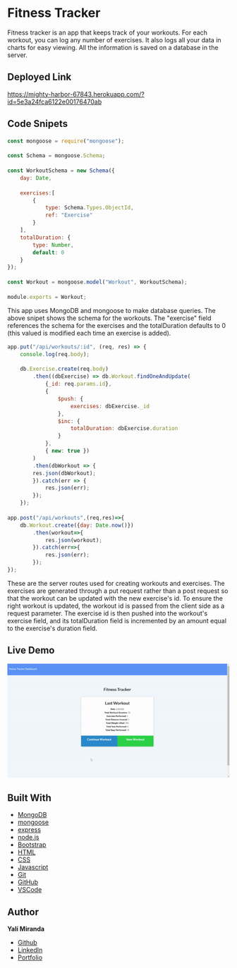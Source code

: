 # Fitness Tracker

Fitness tracker is an app that keeps track of your workouts. For each workout, you can log any number of exercises. It also logs all your data in charts for easy viewing. All the information is saved on a database in the server. 

## Deployed Link

https://mighty-harbor-67843.herokuapp.com/?id=5e3a24fca6122e00176470ab

## Code Snipets 
```javascript
const mongoose = require("mongoose");

const Schema = mongoose.Schema;

const WorkoutSchema = new Schema({
    day: Date,

    exercises:[
        {
            type: Schema.Types.ObjectId,
            ref: "Exercise"
        }
    ],
    totalDuration: {
        type: Number,
        default: 0
    }
});

const Workout = mongoose.model("Workout", WorkoutSchema);

module.exports = Workout;
```
This app uses MongoDB and mongoose to make database queries. The above snipet shows the schema for the workouts. The "exercise" field references the schema for the exercises and the totalDuration defaults to 0 (this valued is modified each time an exercise is added).

```javascript
app.put("/api/workouts/:id", (req, res) => {
    console.log(req.body);

    db.Exercise.create(req.body)
        .then((dbExercise) => db.Workout.findOneAndUpdate(
            {_id: req.params.id},
            { 
                $push: {
                    exercises: dbExercise._id 
                }, 
                $inc: {
                    totalDuration: dbExercise.duration
                } 
            },
            { new: true })
        )
        .then(dbWorkout => {
        res.json(dbWorkout);
        }).catch(err => {
            res.json(err);
        });
    });

app.post("/api/workouts",(req,res)=>{
    db.Workout.create({day: Date.now()})
        .then(workout=>{
            res.json(workout);
        }).catch(err=>{
            res.json(err);
        });
});
```
These are the server routes used for creating workouts and exercises. The exercises are generated through a put request rather than a post request so that the workout can be updated with the new exercise's id. To ensure the right workout is updated, the workout id is passed from the client side as a request parameter. The exercise id is then pushed into the workout's exercise field, and its totalDuration field is incremented by an amount equal to the exercise's duration field.

## Live Demo

![Demo Gif](public/assets/images/fitness-tracker-demo.gif)

## Built With
* [MongoDB](https://docs.mongodb.com/manual/)
* [mongoose](https://www.npmjs.com/package/mongoose)
* [express](https://www.npmjs.com/package/express)
* [node.js](https://nodejs.org/en/)
* [Bootstrap](https://getbootstrap.com/)
* [HTML](https://developer.mozilla.org/en-US/docs/Web/HTML)
* [CSS](https://developer.mozilla.org/en-US/docs/Web/CSS)
* [Javascript](https://developer.mozilla.org/en-US/docs/Web/JavaScript)
* [Git](https://git-scm.com/)
* [GitHub](https://github.com/)
* [VSCode](https://code.visualstudio.com/)

## Author

**Yalí Miranda** 

* [Github](https://github.com/yjmiranda)
* [LinkedIn](https://www.linkedin.com/in/yal%C3%AD-miranda-8b4b94199/)
* [Portfolio](https://yjmiranda.github.io/portfolio/)